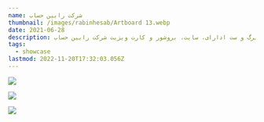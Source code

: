 ```yaml
---
name: شرکت رابین حساب
thumbnail: /images/rabinhesab/Artboard 13.webp
date: 2021-06-28
description: طراحی لوگو، سربرگ و ست ادارای، سایت، بروشور و کارت ویزیت شرکت رابین حساب
tags:
  - showcase
lastmod: 2022-11-20T17:32:03.056Z
---
```


![](</images/rabinhesab/Artboard 13.webp>)

![](</images/rabinhesab/Artboard 14.webp>)

![](</images/rabinhesab/Artboard 15.webp>)
